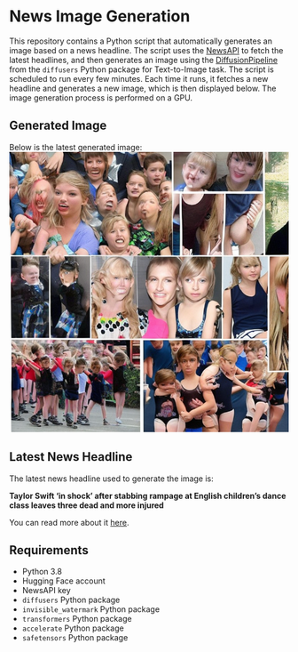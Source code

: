 # News Image Generation
This repository contains a Python script that automatically generates an image based on a news headline. The script uses the [NewsAPI](https://newsapi.org/) to fetch the latest headlines, and then generates an image using the [DiffusionPipeline](https://github.com/huggingface/diffusers) from the `diffusers` Python package for Text-to-Image task.
The script is scheduled to run every few minutes. Each time it runs, it fetches a new headline and generates a new image, which is then displayed below. The image generation process is performed on a GPU.

## Generated Image
Below is the latest generated image:
![Generated Image](image.png)

## Latest News Headline
The latest news headline used to generate the image is:

**Taylor Swift ‘in shock’ after stabbing rampage at English children’s dance class leaves three dead and more injured**

You can read more about it [here](https://news.google.com/rss/articles/CBMiXmh0dHBzOi8vd3d3LmNubi5jb20vMjAyNC8wNy8zMC91ay90YXlsb3Itc3dpZnQtc291dGhwb3J0LXN0YWJiaW5nLXJlYWN0aW9uLWdici1pbnRsL2luZGV4Lmh0bWzSAQA?oc=5).

## Requirements
- Python 3.8
- Hugging Face account
- NewsAPI key
- `diffusers` Python package
- `invisible_watermark` Python package
- `transformers` Python package
- `accelerate` Python package
- `safetensors` Python package
